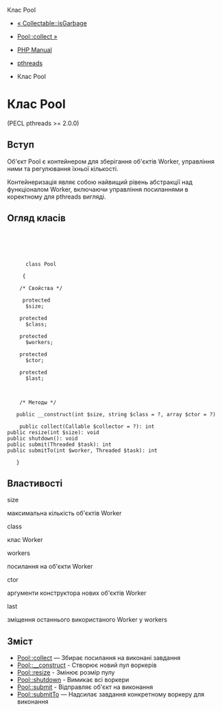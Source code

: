Клас Pool

-   [« Collectable::isGarbage](collectable.isgarbage.html)
    
-   [Pool::collect »](pool.collect.html)
    
-   [PHP Manual](index.html)
    
-   [pthreads](book.pthreads.html)
    
-   Клас Pool
    

# Клас Pool

(PECL pthreads >= 2.0.0)

## Вступ

Об'єкт Pool є контейнером для зберігання об'єктів Worker, управління ними та регулювання їхньої кількості.

Контейнеризація являє собою найвищий рівень абстракції над функціоналом Worker, включаючи управління посиланнями в коректному для pthreads вигляді.

## Огляд класів

```classsynopsis


    
    
     
      class Pool
     
     {
    
    /* Свойства */
    
     protected
      $size;

    protected
      $class;

    protected
      $workers;

    protected
      $ctor;

    protected
      $last;



    /* Методы */
    
   public __construct(int $size, string $class = ?, array $ctor = ?)

    public collect(Callable $collector = ?): int
public resize(int $size): void
public shutdown(): void
public submit(Threaded $task): int
public submitTo(int $worker, Threaded $task): int

   }
```

## Властивості

size

максимальна кількість об'єктів Worker

class

клас Worker

workers

посилання на об'єкти Worker

ctor

аргументи конструктора нових об'єктів Worker

last

зміщення останнього використаного Worker у workers

## Зміст

-   [Pool::collect](pool.collect.html) — Збирає посилання на виконані завдання
-   [Pool::\_\_construct](pool.construct.html) - Створює новий пул воркерів
-   [Pool::resize](pool.resize.html) - Змінює розмір пулу
-   [Pool::shutdown](pool.shutdown.html) - Вимикає всі воркери
-   [Pool::submit](pool.submit.html) - Відправляє об'єкт на виконання
-   [Pool::submitTo](pool.submitTo.html) — Надсилає завдання конкретному воркеру для виконання